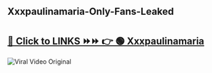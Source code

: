 
 ## Xxxpaulinamaria-Only-Fans-Leaked

# <h2><a href="https://clipsfans.com/Xxxpaulinamaria&ref=git">🔗 Click to LINKS ⏩⏩ 👉 🟢 Xxxpaulinamaria </a></h2>

<a href="https://clipsfans.com/Xxxpaulinamaria&ref=git" rel="nofollow" data-target="animated-image.originalLink"><img src="https://i.ibb.co.com/xMMVF88/686577567.gif" alt="Viral Video Original" style="max-width: 100%; display: inline-block;" data-target="animated-image.originalImage"></a>
